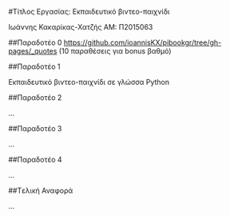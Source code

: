 #Τίτλος Εργασίας: Εκπαιδευτικό βιντεο-παιχνίδι

Ιωάννης Κακαρίκας-Χατζής
ΑΜ: Π2015063

##Παραδοτέο 0
https://github.com/ioannisKX/pibookgr/tree/gh-pages/_quotes
(10 παραθέσεις για bonus βαθμό)

##Παραδοτέο 1

Εκπαιδευτικό βιντεο-παιχνίδι σε γλώσσα Python

##Παραδοτέο 2

...

##Παραδοτέο 3

...

##Παραδοτέο 4

...

##Tελική Αναφορά

...

